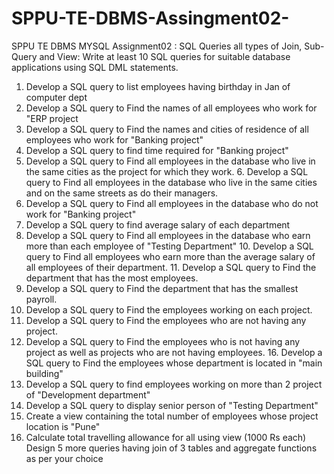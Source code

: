 # SPPU-TE-DBMS-Assingment02-
SPPU TE DBMS MYSQL Assignment02 : SQL Queries all types of Join, Sub-Query and View: Write at least 10 SQL queries for suitable database applications using SQL DML statements. 
1. Develop a SQL query to list employees having birthday in Jan of computer dept
2. Develop a SQL query to Find the names of all employees who work for "ERP project
3. Develop a SQL query to Find the names and cities of residence of all employees who work for "Banking project"
4. Develop a SQL query to find time required for "Banking
project"
5. Develop a SQL query to Find all employees in the database who live in the same cities as the project for which they work. 6. Develop a SQL query to Find all employees in the database who live in the same cities and on the same streets as do their managers.
7. Develop a SQL query to Find all employees in the database who do not work for "Banking project"
8. Develop a SQL query to find average salary of each
department
9. Develop a SQL query to Find all employees in the database who earn more than each employee of "Testing Department" 10. Develop a SQL query to Find all employees who earn more
than the average salary of all employees of their department. 11. Develop a SQL query to Find the department that has the most employees.
12. Develop a SQL query to Find the department that has the
smallest payroll.
13. Develop a SQL query to Find the employees working on each project.
14. Develop a SQL query to Find the employees who are not
having any project.
15. Develop a SQL query to Find the employees who is not having any project as well as projects who are not having employees. 16. Develop a SQL query to Find the employees whose
department is located in "main building"
17. Develop a SQL query to find employees working on more than
2 project of "Development department"
18. Develop a SQL query to display senior person of "Testing
Department"
19. Create a view containing the total number of employees whose project location is "Pune"
20. Calculate total travelling allowance for all using view (1000 Rs each)
Design 5 more queries having join of 3 tables and aggregate functions as per your choice
